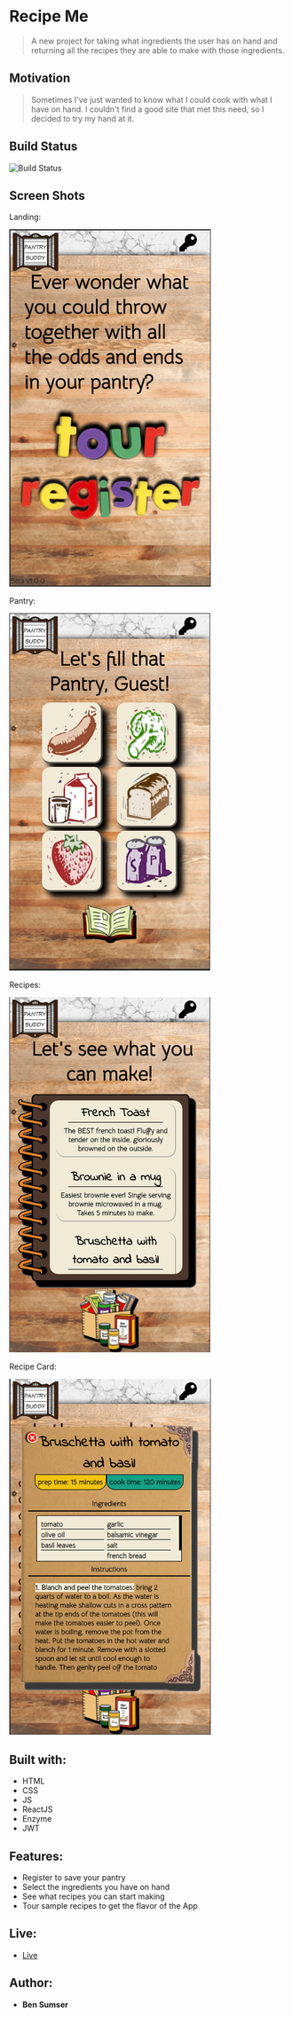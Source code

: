# Recipe Me

> A new project for taking what ingredients the user has on hand and returning all the recipes they are able to make with those ingredients.

## Motivation

> Sometimes I've just wanted to know what I could cook with what I have on hand. I couldn't find a good site that met this need, so I decided to try my hand at it.

## Build Status

![Build Status](https://travis-ci.org/thinkful-c11/book-thing.io.svg?branch=master)

## Screen Shots

Landing:

![landing page](screenshots/landing.png)

Pantry:

![pantry](screenshots/pantry.png)

Recipes:

![recipes](screenshots/recipes.png)

Recipe Card:

![recipe_card](screenshots/recipe_card.png)

## Built with:

* HTML
* CSS
* JS
* ReactJS
* Enzyme
* JWT


## Features:

* Register to save your pantry
* Select the ingredients you have on hand
* See what recipes you can start making
* Tour sample recipes to get the flavor of the App

## Live:

- [Live](https://pantry-buddy.com)

## Author:
* **Ben Sumser**